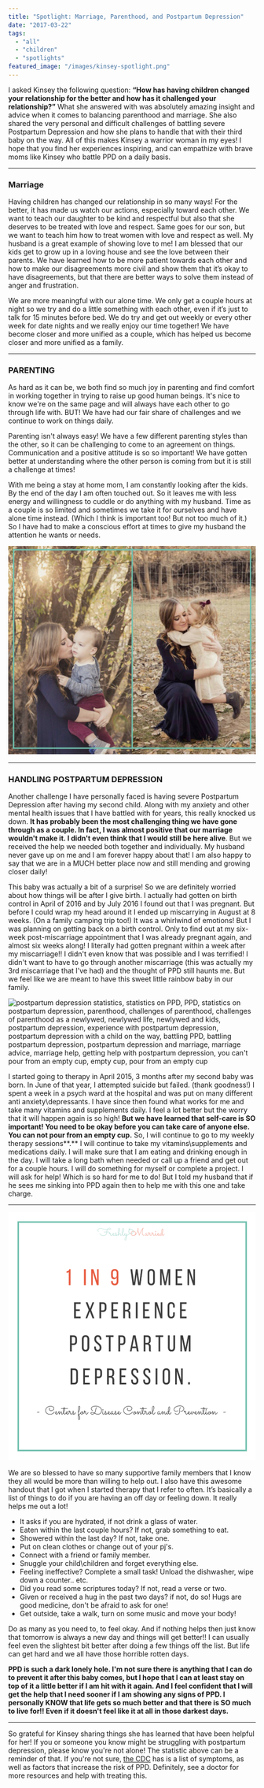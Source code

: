 ```yaml
---
title: "Spotlight: Marriage, Parenthood, and Postpartum Depression"
date: "2017-03-22"
tags:
  - "all"
  - "children"
  - "spotlights"
featured_image: "/images/kinsey-spotlight.png"
---
```


I asked Kinsey the following question: **“How has having children changed your relationship for the better and how has it challenged your relationship?”** What she answered with was absolutely amazing insight and advice when it comes to balancing parenthood and marriage. She also shared the very personal and difficult challenges of battling severe Postpartum Depression and how she plans to handle that with their third baby on the way. All of this makes Kinsey a warrior woman in my eyes! I hope that you find her experiences inspiring, and can empathize with brave moms like Kinsey who battle PPD on a daily basis. 

* * *

### Marriage

Having children has changed our relationship in so many ways! For the better, it has made us watch our actions, especially toward each other. We want to teach our daughter to be kind and respectful but also that she deserves to be treated with love and respect. Same goes for our son, but we want to teach him how to treat women with love and respect as well. My husband is a great example of showing love to me! I am blessed that our kids get to grow up in a loving house and see the love between their parents. We have learned how to be more patient towards each other and how to make our disagreements more civil and show them that it’s okay to have disagreements, but that there are better ways to solve them instead of anger and frustration.

We are more meaningful with our alone time. We only get a couple hours at night so we try and do a little something with each other, even if it’s just to talk for 15 minutes before bed. We do try and get out weekly or every other week for date nights and we really enjoy our time together! We have become closer and more unified as a couple, which has helped us become closer and more unified as a family.

* * *

### PARENTING

As hard as it can be, we both find so much joy in parenting and find comfort in working together in trying to raise up good human beings. It's nice to know we're on the same page and will always have each other to go through life with. BUT! We have had our fair share of challenges and we continue to work on things daily.

Parenting isn't always easy! We have a few different parenting styles than the other, so it can be challenging to come to an agreement on things. Communication and a positive attitude is so so important! We have gotten better at understanding where the other person is coming from but it is still a challenge at times!

With me being a stay at home mom, I am constantly looking after the kids. By the end of the day I am often touched out. So it leaves me with less energy and willingness to cuddle or do anything with my husband. Time as a couple is so limited and sometimes we take it for ourselves and have alone time instead. (Which I think is important too! But not too much of it.) So I have had to make a conscious effort at times to give my husband the attention he wants or needs.

![parenthood, challenges of parenthood, challenges of parenthood as a newlywed, newlywed life, newlywed and kids, postpartum depression, experience with postpartum depression, postpartum depression with a child on the way, battling PPD, battling postpartum depression, postpartum depression and marriage, marriage advice, marriage help, getting help with postpartum depression](/images/kinsey-spots-and-kids.png)

* * *

### HANDLING POSTPARTUM DEPRESSION

Another challenge I have personally faced is having severe Postpartum Depression after having my second child. Along with my anxiety and other mental health issues that I have battled with for years, this really knocked us down. **It has probably been the most challenging thing we have gone through as a couple. In fact, I was almost positive that our marriage wouldn't make it. I didn't even think that I would still be here alive**. But we received the help we needed both together and individually. My husband never gave up on me and I am forever happy about that! I am also happy to say that we are in a MUCH better place now and still mending and growing closer daily!

This baby was actually a bit of a surprise! So we are definitely worried about how things will be after I give birth. I actually had gotten on birth control in April of 2016 and by July 2016 I found out that I was pregnant. But before I could wrap my head around it I ended up miscarrying in August at 8 weeks. (On a family camping trip too!) It was a whirlwind of emotions! But I was planning on getting back on a birth control. Only to find out at my six-week post-miscarriage appointment that I was already pregnant again, and almost six weeks along! I literally had gotten pregnant within a week after my miscarriage!! I didn't even know that was possible and I was terrified! I didn't want to have to go through another miscarriage (this was actually my 3rd miscarriage that I've had) and the thought of PPD still haunts me. But we feel like we are meant to have this sweet little rainbow baby in our family.

![postpartum depression statistics, statistics on PPD, PPD, statistics on postpartum depression, parenthood, challenges of parenthood, challenges of parenthood as a newlywed, newlywed life, newlywed and kids, postpartum depression, experience with postpartum depression, postpartum depression with a child on the way, battling PPD, battling postpartum depression, postpartum depression and marriage, marriage advice, marriage help, getting help with postpartum depression, you can't pour from an empty cup, empty cup, pour from an empty cup](/images/you-cant-pour-from-an-empty-cup-1.png)

I started going to therapy in April 2015, 3 months after my second baby was born. In June of that year, I attempted suicide but failed. (thank goodness!) I spent a week in a psych ward at the hospital and was put on many different anti anxiety\\depressants. I have since then found what works for me and take many vitamins and supplements daily. I feel a lot better but the worry that it will happen again is so high! **But we have learned that self-care is SO important! You need to be okay before you can take care of anyone else. You can not pour from an empty cup.** So, I will continue to go to my weekly therapy sessions**.** I will continue to take my vitamins\\supplements and medications daily. I will make sure that I am eating and drinking enough in the day. I will take a long bath when needed or call up a friend and get out for a couple hours. I will do something for myself or complete a project. I will ask for help! Which is so hard for me to do! But I told my husband that if he sees me sinking into PPD again then to help me with this one and take charge.

* * *

![postpartum depression statistics, statistics on PPD, PPD, statistics on postpartum depression, parenthood, challenges of parenthood, challenges of parenthood as a newlywed, newlywed life, newlywed and kids, postpartum depression, experience with postpartum depression, postpartum depression with a child on the way, battling PPD, battling postpartum depression, postpartum depression and marriage, marriage advice, marriage help, getting help with postpartum depression](/images/postpartum-statistics-1.png)

We are so blessed to have so many supportive family members that I know they all would be more than willing to help out. I also have this awesome handout that I got when I started therapy that I refer to often. It’s basically a list of things to do if you are having an off day or feeling down. It really helps me out a lot!

- It asks if you are hydrated, if not drink a glass of water.
- Eaten within the last couple hours? If not, grab something to eat.
- Showered within the last day? If not, take one.
- Put on clean clothes or change out of your pj's.
- Connect with a friend or family member.
- Snuggle your child\\children and forget everything else.
- Feeling ineffective? Complete a small task! Unload the dishwasher, wipe down a counter.. etc.
- Did you read some scriptures today? If not, read a verse or two.
- Given or received a hug in the past two days? if not, do so! Hugs are good medicine, don't be afraid to ask for one!
- Get outside, take a walk, turn on some music and move your body!

Do as many as you need to, to feel okay. And if nothing helps then just know that tomorrow is always a new day and things will get better!! I can usually feel even the slightest bit better after doing a few things off the list. But life can get hard and we all have those horrible rotten days.

**PPD is such a dark lonely hole. I'm not sure there is anything that I can do to prevent it after this baby comes, but I hope that I can at least stay on top of it a little better if I am hit with it again. And I feel confident that I will get the help that I need sooner if I am showing any signs of PPD. I personally KNOW that life gets so much better and that there is SO much to live for!! Even if it doesn't feel like it at all in those darkest days.**

* * *

So grateful for Kinsey sharing things she has learned that have been helpful for her! If you or someone you know might be struggling with postpartum depression, please know you're not alone! The statistic above can be a reminder of that. If you're not sure, [the CDC](https://www.cdc.gov/reproductivehealth/depression/) has is a list of symptoms, as well as factors that increase the risk of PPD. Definitely, see a doctor for more resources and help with treating this.
